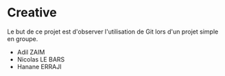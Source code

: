 # Creative

Le but de ce projet est d'observer l'utilisation de Git lors d'un projet simple en groupe.

- Adil ZAIM
- Nicolas LE BARS
- Hanane ERRAJI
